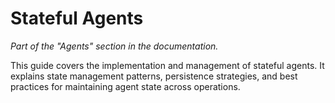 # Stateful Agents

_Part of the "Agents" section in the documentation._

This guide covers the implementation and management of stateful agents. It explains state management patterns, persistence strategies, and best practices for maintaining agent state across operations.

